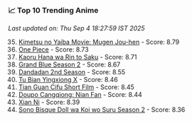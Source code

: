 ### 📈 Top 10 Trending Anime

*Last updated on: Thu Sep  4 18:27:59 IST 2025*

35. [Kimetsu no Yaiba Movie: Mugen Jou-hen](https://myanimelist.net/anime/59192) - Score: 8.79
52. [One Piece](https://myanimelist.net/anime/21) - Score: 8.73
59. [Kaoru Hana wa Rin to Saku](https://myanimelist.net/anime/59845) - Score: 8.71
72. [Grand Blue Season 2](https://myanimelist.net/anime/59986) - Score: 8.67
122. [Dandadan 2nd Season](https://myanimelist.net/anime/60543) - Score: 8.55
166. [Tu Bian Yingxiong X](https://myanimelist.net/anime/53447) - Score: 8.46
178. [Tian Guan Cifu Short Film](https://myanimelist.net/anime/60988) - Score: 8.45
182. [Doupo Cangqiong: Nian Fan](https://myanimelist.net/anime/51039) - Score: 8.44
214. [Xian Ni](https://myanimelist.net/anime/55809) - Score: 8.39
253. [Sono Bisque Doll wa Koi wo Suru Season 2](https://myanimelist.net/anime/53065) - Score: 8.36
